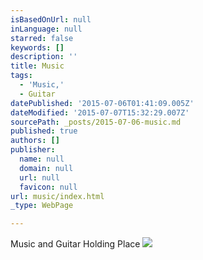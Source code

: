 ```yaml
---
isBasedOnUrl: null
inLanguage: null
starred: false
keywords: []
description: ''
title: Music
tags:
  - 'Music,'
  - Guitar
datePublished: '2015-07-06T01:41:09.005Z'
dateModified: '2015-07-07T15:32:29.007Z'
sourcePath: _posts/2015-07-06-music.md
published: true
authors: []
publisher:
  name: null
  domain: null
  url: null
  favicon: null
url: music/index.html
_type: WebPage

---
```

Music and Guitar Holding Place
![](https://the-grid-user-content.s3-us-west-2.amazonaws.com/d66b951c-b1b1-4ece-92e9-f84efd81ee99.JPG)
